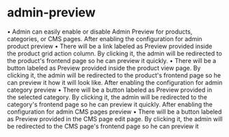 # admin-preview
• Admin can easily enable or disable Admin Preview for products, categories, or CMS pages. After enabling the configuration for admin product preview • There will be a link labeled as Preview provided inside the product grid action column. By clicking it, the admin will be redirected to the product's frontend page so he can preview it quickly. • There will be a button labeled as Preview provided inside the product view page. By clicking it, the admin will be redirected to the product's frontend page so he can preview it how it will look like. After enabling the configuration for admin category preview • There will be a button labeled as Preview provided in the selected category. By clicking it, the admin will be redirected to the category's frontend page so he can preview it quickly. After enabling the configuration for admin CMS pages preview • There will be a button labeled as Preview provided in the CMS page edit page. By clicking it, the admin will be redirected to the CMS page's frontend page so he can preview it
